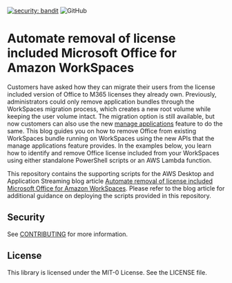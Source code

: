 [![security: bandit](https://img.shields.io/badge/security-bandit-yellow.svg)](https://github.com/PyCQA/bandit) ![GitHub](https://img.shields.io/github/license/aws-samples/workspaces-application-management-automation)

# Automate removal of license included Microsoft Office for Amazon WorkSpaces

Customers have asked how they can migrate their users from the license included version of Office to M365 licenses they already own.  Previously, administrators could only remove application bundles through the WorkSpaces migration process, which creates a new root volume while keeping the user volume intact. The migration option is still available, but now customers can also use the new [manage applications](https://docs.aws.amazon.com/workspaces/latest/adminguide/manage-applications.html) feature to do the same. This blog guides you on how to remove Office from existing WorkSpaces bundle running on WorkSpaces using the new APIs that the manage applications feature provides. In the examples below, you learn how to identify and remove Office license included from your WorkSpaces using either standalone PowerShell scripts or an AWS Lambda function.

This repository contains the supporting scripts for the AWS Desktop and Application Streaming blog article [Automate removal of license included Microsoft Office for Amazon WorkSpaces](https://aws.amazon.com/blogs/desktop-and-application-streaming/UPDATE_ME/). Please refer to the blog article for additional guidance on deploying the scripts provided in this repository. 

## Security

See [CONTRIBUTING](CONTRIBUTING.md#security-issue-notifications) for more information.

## License

This library is licensed under the MIT-0 License. See the LICENSE file.

